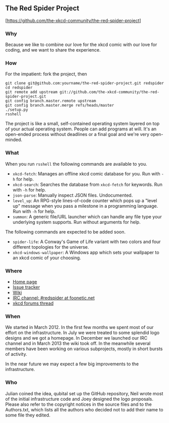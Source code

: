 The Red Spider Project
----------------------

[https://github.com/the-xkcd-community/the-red-spider-project]


### Why ###

Because we like to combine our love for the xkcd comic with our love
for coding, and we want to share the experience.


### How ###

For the impatient: fork the project, then

    git clone git@github.com:yourname/the-red-spider-project.git redspider
    cd redspider
    git remote add upstream git://github.com/the-xkcd-community/the-red-spider-project.git
    git config branch.master.remote upstream
    git config branch.master.merge refs/heads/master
    ./setup.py
    rsshell

The project is like a small, self-contained operating system layered
on top of your actual operating system. People can add programs at
will. It's an open-ended process without deadlines or a final goal and
we're very open-minded.


### What ###

When you run `rsshell` the following commands are available to you.

- `xkcd-fetch`: Manages an offline xkcd comic database for you. Run
  with `-h` for help.
- `xkcd-search`: Searches the database from `xkcd-fetch` for keywords.
  Run with `-h` for help.
- `json-parse`: Manually inspect JSON files. Undocumented.
- `level_up`: An RPG-style lines-of-code counter which pops up a
  "level up" message when you pass a milestone in a programming
  language. Run with `-h` for help.
- `summon`: A generic file/URL launcher which can handle any file type
  your underlying system supports. Run without arguments for help.

The following commands are expected to be added soon.

- `spider-life`: A Conway's Game of Life variant with two colors and
  four different topologies for the universe.
- `xkcd-windows-wallpaper`: A Windows app which sets your wallpaper to
  an xkcd comic of your choosing.


### Where ###

- [Home page](http://the-xkcd-community.github.com/the-red-spider-project)
- [Issue tracker](https://github.com/the-xkcd-community/the-red-spider-project/issues)
- [Wiki](https://github.com/the-xkcd-community/the-red-spider-project/wiki)
- [IRC channel: #redspider at foonetic.net](irc://irc.foonetic.net/redspider)
- [xkcd forums thread](http://forums.xkcd.com/viewtopic.php?f=11&t=81969)


### When ###

We started in March 2012. In the first few months we spent most of our
effort on the infrastructure. In July we were treated to some splendid
logo designs and we got a homepage. In December we launched our IRC
channel and in March 2013 the wiki took off. In the meanwhile several
members have been working on various subprojects, mostly in short
bursts of activity.

In the near future we may expect a few big improvements to the
infrastructure.


### Who ###

Julian coined the idea, qubital set up the GitHub repository, Neil
wrote most of the initial infrastructure code and Joey designed the
logo proposals. Please also refer to the copyright notices in the
source files and to the Authors.txt, which lists all the authors who
decided not to add their name to some file they edited.
